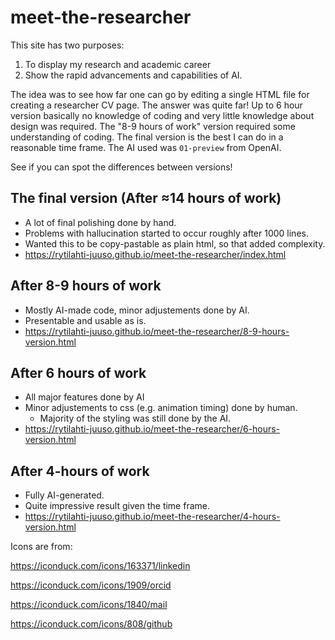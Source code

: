 # meet-the-researcher
This site has two purposes:

1. To display my research and academic career
2. Show the rapid advancements and capabilities of AI.

The idea was to see how far one can go by editing a single HTML file for creating a researcher CV page. The answer was quite far! Up to 6 hour version basically no knowledge of coding and very little knowledge about design was required. The "8-9 hours of work" version required some understanding of coding. The final version is the best I can do in a reasonable time frame.  The AI used was `01-preview` from OpenAI. 

See if you can spot the differences between versions!

## The final version (After ≈14 hours of work)



- A lot of final polishing done by hand.
- Problems with hallucination started to occur roughly after 1000 lines.
- Wanted this to be copy-pastable as plain html, so that added complexity.
- https://rytilahti-juuso.github.io/meet-the-researcher/index.html

## After 8-9 hours of work

- Mostly AI-made code, minor adjustements done by AI.
- Presentable and usable as is.
- https://rytilahti-juuso.github.io/meet-the-researcher/8-9-hours-version.html

## After 6 hours of work

- All major features done by AI
- Minor adjustements to css (e.g. animation timing) done by human.
  - Majority of the styling was still done by the AI. 
- https://rytilahti-juuso.github.io/meet-the-researcher/6-hours-version.html

## After 4-hours of work

- Fully AI-generated.
- Quite impressive result given the time frame.
- https://rytilahti-juuso.github.io/meet-the-researcher/4-hours-version.html



Icons are from:

https://iconduck.com/icons/163371/linkedin

https://iconduck.com/icons/1909/orcid 

https://iconduck.com/icons/1840/mail

https://iconduck.com/icons/808/github 
